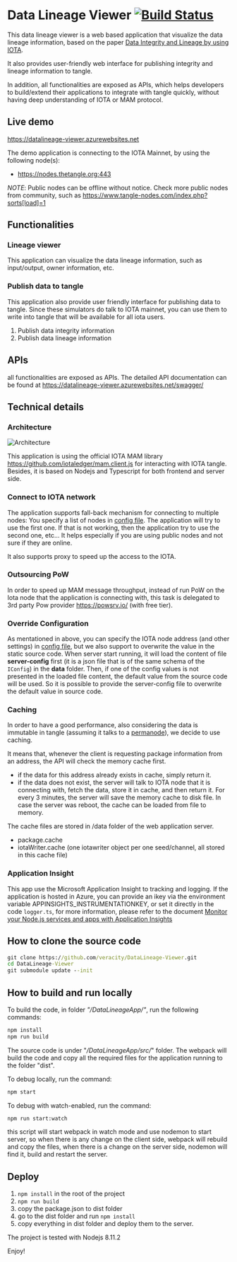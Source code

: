 ﻿# Data Lineage Viewer  [![Build Status](https://travis-ci.com/veracity/data-lineage-service.svg?branch=master)](https://travis-ci.com/veracity/data-lineage-service)
This data lineage viewer is a web based application that visualize the data lineage information, based on the paper [Data Integrity and Lineage by using IOTA](http://fenglu.me/2018/04/16/Data-integrity-and-data-lineage-by-using-IOTA/ "Data Integrity and Lineage by using IOTA"). 

It also provides user-friendly web interface for publishing integrity and lineage information to tangle.

In addition, all functionalities are exposed as APIs, which helps developers to build/extend their applications to integrate with tangle quickly, without having deep understanding of IOTA or MAM protocol.

## Live demo
https://datalineage-viewer.azurewebsites.net

The demo application is connecting to the IOTA Mainnet, by using the following node(s):
- https://nodes.thetangle.org:443

*NOTE*: Public nodes can be offline without notice. Check more public nodes from community, such as https://www.tangle-nodes.com/index.php?sorts[load]=1

## Functionalities
### Lineage viewer
This application can visualize the data lineage information, such as input/output, owner information, etc.
### Publish data to tangle
This application also provide user friendly interface for publishing data to tangle. Since these simulators do talk to IOTA mainnet, you can use them to write into tangle that will be available for all iota users.
1. Publish data integrity information
2. Publish data lineage information

## APIs
all functionalities are exposed as APIs. 
The detailed API documentation can be found at https://datalineage-viewer.azurewebsites.net/swagger/ 

## Technical details
### Architecture
![Architecture](https://github.com/veracity/DataLineage-Viewer/blob/master/Doc/System%20architect.png?raw=true)

This application is using the official IOTA MAM library https://github.com/iotaledger/mam.client.js for interacting with IOTA tangle. Besides, it is based on Nodejs and Typescript for both frontend and server side.

### Connect to IOTA network
The application supports fall-back mechanism for connecting to multiple nodes: You specify a list of nodes in [config file](https://github.com/veracity/DataLineage-Viewer/blob/master/DataLineageApp/src/server/server-config.ts). The application will try to use the first one. If that is not working, then the application try to use the second one, etc... It helps especially if you are using public nodes and not sure if they are online.

It also supports proxy to speed up the access to the IOTA.

### Outsourcing PoW
In order to speed up MAM message throughput, instead of run PoW on the Iota node that the application is connecting with, this task is delegated to 3rd party Pow provider https://powsrv.io/ (with free tier). 

### Override Configuration
As mentationed in above, you can specify the IOTA node address (and other settings) in [config file](https://github.com/veracity/DataLineage-Viewer/blob/master/DataLineageApp/src/server/server-config.ts), but we also support to overwrite the value in the static source code. When server start running, it will load the content of file **server-config** first (it is a json file that is of the same schema of the `IConfig`) in the **data** folder. Then, if one of the config values is not presented in the loaded file content, the default value from the source code will be used. So it is possible to provide the server-config file to overwrite the default value in source code.

### Caching
In order to have a good performance, also considering the data is immutable in tangle (assuming it talks to a [permanode](https://iota.stackexchange.com/questions/782/full-node-vs-permanode/783)), we decide to use caching. 

It means that, whenever the client is requesting package information from an address, the API will check the memory cache first. 
- if the data for this address already exists in cache, simply return it.
- if the data does not exist, the server will talk to IOTA node that it is connecting with, fetch the data, store it in cache, and then return it.
For every 3 minutes, the server will save the memory cache to disk file. In case the server was reboot, the cache can be loaded from file to memory.

The cache files are stored in /data folder of the web application server.
- package.cache
- iotaWriter.cache (one iotawriter object per one seed/channel, all stored in this cache file)

### Application Insight
This app use the Microsoft Application Insight to tracking and logging. If the application is hosted in Azure, you can provide an ikey via the environment variable APPINSIGHTS_INSTRUMENTATIONKEY, or set it directly in the code `logger.ts`, for more information, please refer to the document [Monitor your Node.js services and apps with Application Insights](https://docs.microsoft.com/en-us/azure/application-insights/app-insights-nodejs "Monitor your Node.js services and apps with Application Insights")

## How to clone the source code
```cmd
git clone https://github.com/veracity/DataLineage-Viewer.git
cd DataLineage-Viewer
git submodule update --init 
```

## How to build and run locally
To build the code, in folder *"/DataLineageApp/"*, run the following commands:
```cmd
npm install
npm run build
```

The source code is under "*/DataLineageApp/src/*" folder. The webpack will build the code and copy all the required files for the application running to the folder "dist".

To debug locally, run the command:
```cmd
npm start
```

To debug with watch-enabled, run the command:
```cmd
npm run start:watch
```
this script will start webpack in watch mode and use nodemon to start server, so when there is any change on the client side, webpack will rebuild and copy the files, when there is a change on the server side, nodemon will find it, build and restart the server.

## Deploy 
1. `npm install` in the root of the project
1. `npm run build`
1. copy the package.json to dist folder
1. go to the dist folder and run `npm install`
1. copy everything in dist folder and deploy them to the server.

The project is tested with Nodejs 8.11.2


Enjoy!
